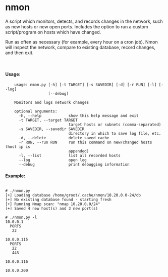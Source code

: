 # nmon

A script which monitors, detects, and records changes in the network, such as new hosts or new open ports. Includes the option to run a custom script/program on hosts which have changed.

Run as often as necessary (for example, every hour on a cron job).  Nmon will inspect the network, compare to existing database, record changes, and then exit.

<br>

#### Usage:

~~~~
    usage: nmon.py [-h] [-t TARGET] [-s SAVEDIR] [-d] [-r RUN] [-l] [--log]
                   [--debug]

    Monitors and logs network changes                                                            
                                                                                                 
    optional arguments:                                                                          
      -h, --help            show this help message and exit                                      
      -t TARGET, --target TARGET                                                                 
                            target hosts or subnets (comma-separated)                            
      -s SAVEDIR, --savedir SAVEDIR                                                              
                            directory in which to save log file, etc.                            
      -d, --delete          delete saved cache
      -r RUN, --run RUN     run this command on new/changed hosts (host ip is
                            appended)
      -l, --list            list all recorded hosts
      --log                 open log
      --debug               print debugging information
~~~~


#### Example:

~~~~

# ./nmon.py
[+] Loading database /home/groot/.cache/nmon/10.20.0.0-24/db
[+] No existing database found - starting fresh
[+] Running Nmap scan: "nmap 10.20.0.0/24"
[+] Saved 4 new host(s) and 3 new port(s)

# ./nmon.py -l
10.0.0.1
  PORTS
   22

10.0.0.115
  PORTS
   22
   443

10.0.0.116

10.0.0.200

~~~~